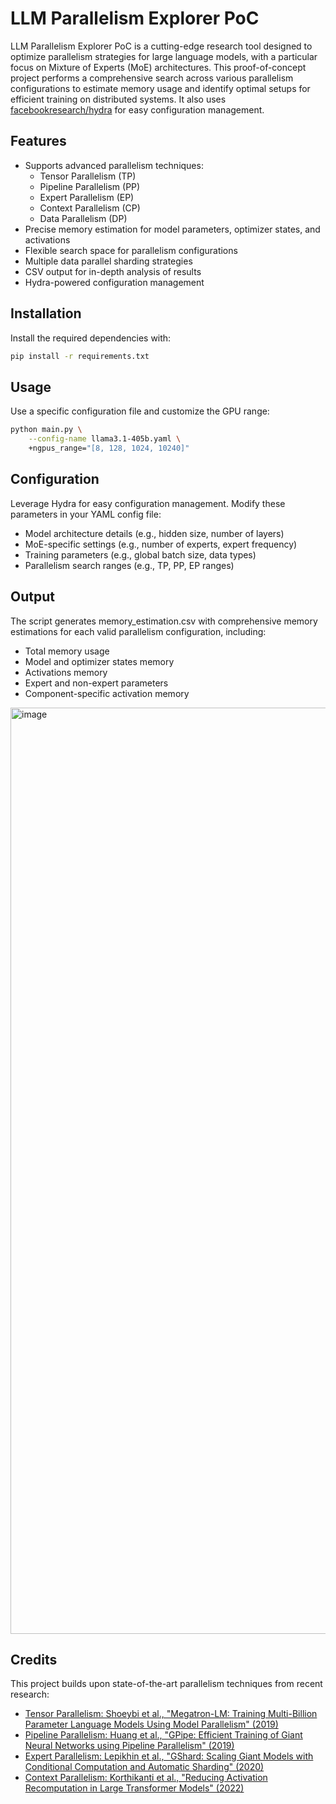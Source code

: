 # LLM Parallelism Explorer PoC

LLM Parallelism Explorer PoC is a cutting-edge research tool designed to optimize parallelism strategies for large language models, with a particular focus on Mixture of Experts (MoE) architectures. This proof-of-concept project performs a comprehensive search across various parallelism configurations to estimate memory usage and identify optimal setups for efficient training on distributed systems. It also uses [facebookresearch/hydra](https://github.com/facebookresearch/hydra) for easy configuration management.

## Features

- Supports advanced parallelism techniques:
  - Tensor Parallelism (TP)
  - Pipeline Parallelism (PP)
  - Expert Parallelism (EP)
  - Context Parallelism (CP)
  - Data Parallelism (DP)
- Precise memory estimation for model parameters, optimizer states, and activations
- Flexible search space for parallelism configurations
- Multiple data parallel sharding strategies
- CSV output for in-depth analysis of results
- Hydra-powered configuration management

## Installation

Install the required dependencies with:

```bash
pip install -r requirements.txt
```

## Usage

Use a specific configuration file and customize the GPU range:

```bash
python main.py \
    --config-name llama3.1-405b.yaml \
    +ngpus_range="[8, 128, 1024, 10240]"
```

## Configuration

Leverage Hydra for easy configuration management. Modify these parameters in your YAML config file:

- Model architecture details (e.g., hidden size, number of layers)
- MoE-specific settings (e.g., number of experts, expert frequency)
- Training parameters (e.g., global batch size, data types)
- Parallelism search ranges (e.g., TP, PP, EP ranges)

## Output

The script generates memory_estimation.csv with comprehensive memory estimations for each valid parallelism configuration, including:

- Total memory usage
- Model and optimizer states memory
- Activations memory
- Expert and non-expert parameters
- Component-specific activation memory

<img width="1482" alt="image" src="https://github.com/user-attachments/assets/bf0c732f-8fe2-4929-9f3d-34369bc2e72f">


## Credits

This project builds upon state-of-the-art parallelism techniques from recent research:

- [Tensor Parallelism: Shoeybi et al., "Megatron-LM: Training Multi-Billion Parameter Language Models Using Model Parallelism" (2019)](https://arxiv.org/abs/1909.08053)
- [Pipeline Parallelism: Huang et al., "GPipe: Efficient Training of Giant Neural Networks using Pipeline Parallelism" (2019)](https://arxiv.org/abs/1811.06965)
- [Expert Parallelism: Lepikhin et al., "GShard: Scaling Giant Models with Conditional Computation and Automatic Sharding" (2020)](https://arxiv.org/abs/2006.16668)
- [Context Parallelism: Korthikanti et al., "Reducing Activation Recomputation in Large Transformer Models" (2022)](https://arxiv.org/abs/2205.05198)
